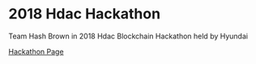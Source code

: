 # 2018 Hdac Hackathon

Team Hash Brown in 2018 Hdac Blockchain Hackathon held by Hyundai

[Hackathon Page](http://http://hdachackathon.com)
